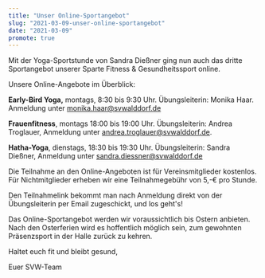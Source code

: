 ```yaml
---
title: "Unser Online-Sportangebot"
slug: "2021-03-09-unser-online-sportangebot"
date: "2021-03-09"
promote: true
---
```

Mit der Yoga-Sportstunde von Sandra Dießner ging nun auch das dritte Sportangebot unserer Sparte Fitness &amp; Gesundheitssport online.


Unsere Online-Angebote im Überblick:


**Early-Bird Yoga,** montags, 8:30 bis 9:30 Uhr. Übungsleiterin: Monika Haar. Anmeldung unter monika.haar@svwalddorf.de


**Frauenfitness**, montags 18:00 bis 19:00 Uhr. Übungsleiterin: Andrea Troglauer, Anmeldung unter andrea.troglauer@svwalddorf.de.


**Hatha-Yoga**, dienstags, 18:30 bis 19:30 Uhr. Übungsleiterin: Sandra Dießner, Anmeldung unter sandra.diessner@svwalddorf.de


Die Teilnahme an den Online-Angeboten ist für Vereinsmitglieder kostenlos. Für Nichtmitglieder erheben wir eine Teilnahmegebühr von 5,-€ pro Stunde.


Den Teilnahmelink bekommt man nach Anmeldung direkt von der Übungsleiterin per Email zugeschickt, und los geht's!


Das Online-Sportangebot werden wir voraussichtlich bis Ostern anbieten. Nach den Osterferien wird es hoffentlich möglich sein, zum gewohnten Präsenzsport in der Halle zurück zu kehren.



Haltet euch fit und bleibt gesund,


Euer SVW-Team
